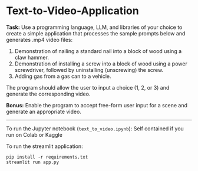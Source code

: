 # Text-to-Video-Application

**Task:**
Use a programming language, LLM, and libraries of your choice to create a simple application that processes the sample prompts below and generates .mp4 video files:

1. Demonstration of nailing a standard nail into a block of wood using a claw hammer.
2. Demonstration of installing a screw into a block of wood using a power screwdriver, followed by uninstalling (unscrewing) the screw.
3. Adding gas from a gas can to a vehicle.

The program should allow the user to input a choice (1, 2, or 3) and generate the corresponding video.

**Bonus:**
Enable the program to accept free-form user input for a scene and generate an appropriate video.

---

To run the Jupyter notebook (```text_to_video.ipynb```):
Self contained if you run on Colab or Kaggle

To run the streamlit application:

```pip install -r requirements.txt```   
```streamlit run app.py```
